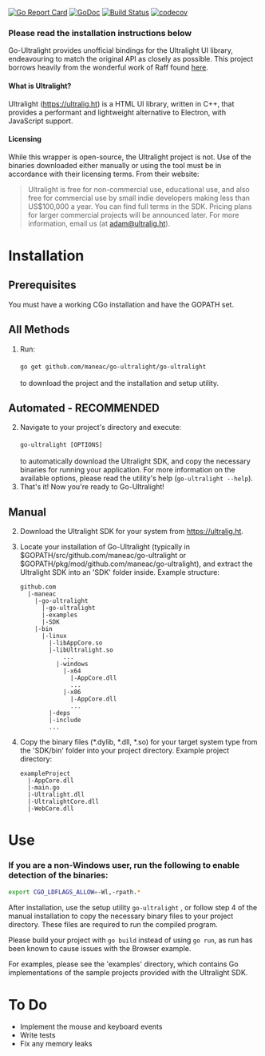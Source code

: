 [![Go Report Card](https://goreportcard.com/badge/github.com/maneac/go-ultralight?badge.svg)](https://goreportcard.com/report/github.com/maneac/go-ultralight)
[![GoDoc](http://godoc.org/github.com/maneac/go-ultralight?status.svg)](http://godoc.org/github.com/maneac/go-ultralight)
[![Build Status](https://travis-ci.org/maneac/go-ultralight.svg?branch=master)](https://travis-ci.org/maneac/go-ultralight)
[![codecov](https://codecov.io/gh/maneac/go-ultralight/branch/dev/graph/badge.svg)](https://codecov.io/gh/maneac/go-ultralight)

### Please read the installation instructions below

Go-Ultralight provides unofficial bindings for the Ultralight UI library, endeavouring to match the original API as closely as possible. This project borrows heavily from the wonderful work of Raff found [here](https://github.com/raff/ultralight-go).

#### What is Ultralight?

Ultralight (https://ultralig.ht) is a HTML UI library, written in C++, that provides a performant and lightweight alternative to Electron, with JavaScript support.

#### Licensing

While this wrapper is open-source, the Ultralight project is not. Use of the binaries downloaded
either manually or using the tool must be in accordance with their licensing terms. From their website:<br>
> Ultralight is free for non-commercial use, educational use, and also free for commercial use by
> small indie developers making less than US$100,000 a year. You can find full terms in the SDK. 
> Pricing plans for larger commercial projects will be announced later. For more information, 
> email us (at adam@ultralig.ht).

# Installation

## Prerequisites

You must have a working CGo installation and have the GOPATH set.

## All Methods

1. Run:<br/><br/> `go get github.com/maneac/go-ultralight/go-ultralight` <br/><br/>to download the project and the installation and setup utility.

## Automated - RECOMMENDED

2. Navigate to your project's directory and execute:<br/><br/>`go-ultralight [OPTIONS]`<br/><br/>to automatically download the Ultralight SDK, and copy the necessary binaries for running your application. For more information on the available options, please read the utility's help (`go-ultralight --help`).
3. That's it! Now you're ready to Go-Ultralight!

## Manual

2. Download the Ultralight SDK for your system from https://ultralig.ht.

3. Locate your installation of Go-Ultralight (typically in $GOPATH/src/github.com/maneac/go-ultralight or $GOPATH/pkg/mod/github.com/maneac/go-ultralight), and extract the Ultralight SDK into an 'SDK' folder inside. Example structure:

    ```
    github.com
      |-maneac
        |-go-ultralight
          |-go-ultralight
          |-examples
          |-SDK
       	|-bin
       	  |-linux
       	    |-libAppCore.so
       	    |-libUltralight.so
                ... 
              |-windows
                |-x64
                  |-AppCore.dll
                  ...
                |-x86
                  |-AppCore.dll
                  ...
            |-deps
            |-include
            ...
    ```

4. Copy the binary files (*.dylib, *.dll, *.so) for your target system type from the 'SDK/bin' folder into your project directory. Example project directory:
   ```
   exampleProject
     |-AppCore.dll
     |-main.go
     |-Ultralight.dll
     |-UltralightCore.dll
     |-WebCore.dll
   ```
# Use

### If you are a non-Windows user, run the following to enable detection of the binaries:
```bash
export CGO_LDFLAGS_ALLOW=-Wl,-rpath.*
```

After installation, use the setup utility `go-ultralight` , or follow step 4 of the manual installation to copy the necessary binary files to your project directory. These files are required to run the compiled program.

Please build your project with `go build` instead of using `go run`, as run has been known to cause issues with the Browser example.

For examples, please see the 'examples' directory, which contains Go implementations of the sample projects provided with the Ultralight SDK.

# To Do

- Implement the mouse and keyboard events
- Write tests
- Fix any memory leaks
